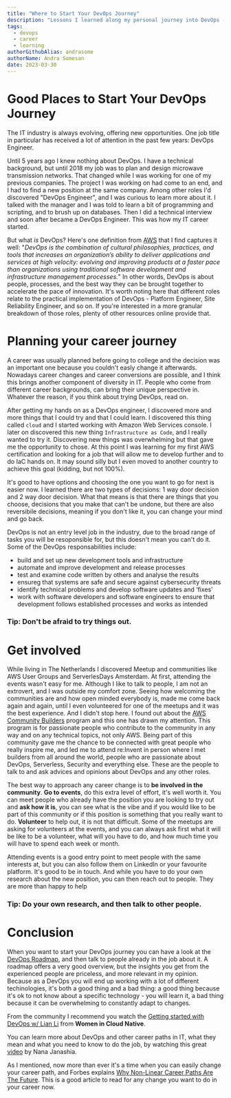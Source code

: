 ```yaml
---
title: "Where to Start Your DevOps Journey"
description: "Lessons I learned along my personal journey into DevOps - and good places to start your own."
tags:
  - devops
  - career
  - learning
authorGithubAlias: andrasome
authorName: Andra Somesan
date: 2023-03-30
---
```


# Good Places to Start Your DevOps Journey
The IT industry is always evolving, offering new opportunities. One job title in particular has received a lot of attention in the past few years: DevOps Engineer.

Until 5 years ago I knew nothing about DevOps. I have a technical background, but until 2018 my job was to plan and design microwave transmission networks. That changed while I was working for one of my previous companies. The project I was working on had come to an end, and I had to find a new position at the same company. Among other roles I'd discovered "DevOps Engineer", and I was curious to learn more about it. I talked with the manager and I was told to learn a bit of programming and scripting, and to brush up on databases. Then I did a technical interview and soon after became a DevOps Engineer. This was how my IT career started.

But what _is_ DevOps? Here's one definition from [AWS](https://aws.amazon.com/devops/what-is-devops/) that I find captures it well: "*DevOps is the combination of cultural philosophies, practices, and tools that increases an organization’s ability to deliver applications and services at high velocity: evolving and improving products at a faster pace than organizations using traditional software development and infrastructure management processes.*" In other words, DevOps is about people, processes, and the best way they can be brought together to accelerate the pace of innovation. It's worth noting here that different roles relate to the practical implementation of DevOps - Platform Engineer, Site Reliability Engineer, and so on. If you're interested in a more granular breakdown of those roles, plenty of other resources online provide that. 

# Planning your career journey
A career was usually planned before going to college and the decision was an important one because you couldn't easly change it afterwards. Nowadays career changes and career conversions are possible, and I think this brings another component of diversity in IT. People who come from different career backgrounds, can bring their unique perspective in. Whatever the reason, if you think about trying DevOps, read on.

After getting my hands on as a DevOps engineer, I discovered more and more things that I could try and that I could learn. I discovered this thing called `cloud` and I started working with Amazon Web Services console. I later on discovered this new thing `Infrastructure as Code`, and I really wanted to try it. Discovering new things was overwhelming but that gave me the opportunity to chose. At this point I was learning for my first AWS certification and looking for a job that will allow me to develop further and to do IaC hands on. It may sound silly but I even moved to another country to achieve this goal (kidding, but not 100%). 

It's good to have options and choosing the one you want to go for next is easier now. I learned there are two types of decisions: 1 way door decision and 2 way door decision. What that means is that there are things that you choose, decisions that you make that can't be undone, but there are also reversibile decisions, meaning if you don't like it, you can change your mind and go back.

DevOps is not an entry level job in the industry, due to the broad range of tasks you will be resoponsible for, but this doesn't mean you can't do it. Some of the DevOps responsabilities include:
 - build and set up new development tools and infrastructure
 - automate and improve development and release processes
 - test and examine code written by others and analyse the results
 - ensureg that systems are safe and secure against cybersecurity threats
 - identify technical problems and develop software updates and ‘fixes’
 - work with software developers and software engineers to ensure that development follows established processes and works as intended

### Tip: Don't be afraid to try things out. 


# Get involved
While living in The Netherlands I discovered Meetup and communities like AWS User Groups and ServerlesDays Amsterdam. At first, attending the events wasn't easy for me. Although I like to talk to people, I am not an extrovert, and I was outside my comfort zone. Seeing how welcoming the communities are and how open minded everybody is, made me come back again and again, until I even volunteered for one of the meetups and it was the best experience. And I didn't stop here. I found out about the [AWS Community Builders](https://aws.amazon.com/developer/community/community-builders/) program and this one has drawn my attention. This program is for passionate people who contribute to the community in any way and on any technical topics, not only AWS. Being part of this community gave me the chance to be connected with great people who really inspire me, and led me to attend re:Invent in person where I met builders from all around the world, people who are passionate about DevOps, Serverless, Security and everything else. These are the people to talk to and ask advices and opinions about DevOps and any other roles.

The best way to approach any career change is to **be involved in the community**. **Go to events**, do this extra level of effort, it's well worth it. You can meet people who already have the position you are looking to try out and **ask how it is**, you can see what is the vibe and if you would like to be part of this community or if this position is something that you really want to do. **Volunteer** to help out, it is not that difficult. Some of the meetups are asking for volunteers at the events, and you can always ask first what it will be like to be a volunteer, what will you have to do, and how much time you will have to spend each week or month. 

Attending events is a good entry point to meet people with the same interests at, but you can also follow them on LinkedIn or your favourite platform. It's good to be in touch. And while you have to do your own research about the new position, you can then reach out to people. They are more than happy to help 

### Tip: Do your own research, and then talk to other people.

# Conclusion
When you want to start your DevOps journey you can have a look at the [DevOps Roadmap](https://roadmap.sh/devops), and then talk to people already in the job about it. A roadmap offers a very good overview, but the insights you get from the experienced people are priceless, and more relevant in my opinion. Because as a DevOps you will end up working with a lot of different techinologies, it's both a good thing and a bad thing: a good thing because it's ok to not know about a specific technology - you will learn it, a bad thing because it can be overwhelming to constantly adapt to changes. 

From the community I recommend you watch the [Getting started with DevOps w/ Lian Li](https://www.youtube.com/watch?v=fpglhplg-to) from **Women in Cloud Native**.

You can learn more about DevOps and other career paths in IT, what they mean and what you need to know to do the job, by watching this great [video](https://www.youtube.com/watch?v=XmWkcePhf84&t=1486s) by Nana Janashia.

As I mentioned, now more than ever it's a time when you can easily change your career path, and Forbes explains [Why Non-Linear Career Paths Are The Future](https://www.forbes.com/sites/carolinecastrillon/2023/02/26/why-non-linear-career-paths-are-the-future/?sh=74f7d2da13a9). This is a good article to read for any change you want to do in your career now. 
